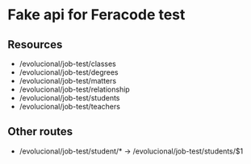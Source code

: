 # Fake api for Feracode test

## Resources
 - /evolucional/job-test/classes
 - /evolucional/job-test/degrees
 - /evolucional/job-test/matters
 - /evolucional/job-test/relationship
 - /evolucional/job-test/students
 - /evolucional/job-test/teachers

## Other routes
 - /evolucional/job-test/student/* -> /evolucional/job-test/students/$1